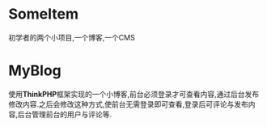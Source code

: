 # SomeItem
初学者的两个小项目,一个博客,一个CMS

# MyBlog
使用<b>ThinkPHP</b>框架实现的一个小博客,前台必须登录才可查看内容,通过后台发布修改内容.之后会修改这种方式,使前台无需登录即可查看,登录后可评论与发布内容,后台管理前台的用户与评论等.

